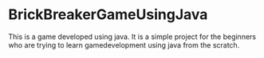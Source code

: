 # BrickBreakerGameUsingJava

This is a game developed using java. It is a simple project for the beginners who are trying to learn gamedevelopment using java from the scratch.
